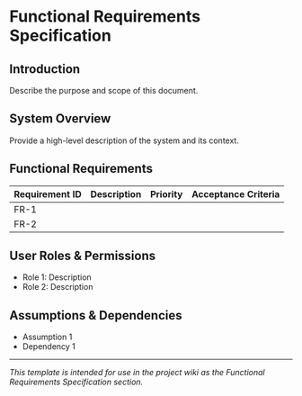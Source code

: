 # Functional Requirements Specification

## Introduction
Describe the purpose and scope of this document.

## System Overview
Provide a high-level description of the system and its context.

## Functional Requirements
| Requirement ID | Description | Priority | Acceptance Criteria |
|---------------|-------------|----------|--------------------|
| FR-1          |             |          |                    |
| FR-2          |             |          |                    |

## User Roles & Permissions
- Role 1: Description
- Role 2: Description

## Assumptions & Dependencies
- Assumption 1
- Dependency 1

---
*This template is intended for use in the project wiki as the Functional Requirements Specification section.*